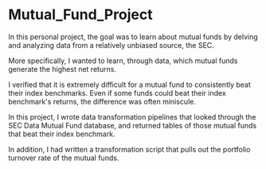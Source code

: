 # Mutual_Fund_Project

In this personal project, the goal was to learn about mutual funds by delving and analyzing data from a relatively unbiased source, the SEC.

More specifically, I wanted to learn, through data, which mutual funds generate the highest net returns. 

I verified that it is extremely difficult for a mutual fund to consistently beat their index benchmarks. Even if some funds could beat their index benchmark's returns, the difference was often miniscule. 

In this project, I wrote data transformation pipelines that looked through the SEC Data Mutual Fund database, and returned tables of those mutual funds that beat their index benchmark. 

In addition, I had written a transformation script that pulls out the portfolio turnover rate of the mutual funds. 
